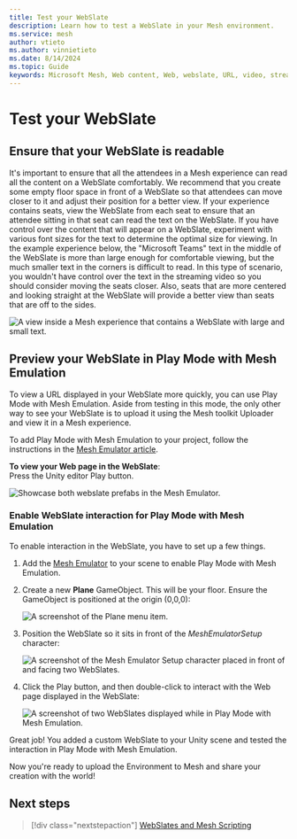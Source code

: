 ```yaml
---
title: Test your WebSlate
description: Learn how to test a WebSlate in your Mesh environment.
ms.service: mesh
author: vtieto
ms.author: vinnietieto
ms.date: 8/14/2024
ms.topic: Guide
keywords: Microsoft Mesh, Web content, Web, webslate, URL, video, streaming video, whiteboard, test, troubleshooting
---
```


# Test your WebSlate

## Ensure that your WebSlate is readable

It's important to ensure that all the attendees in a Mesh experience can read all the content on a WebSlate comfortably. We recommend that you create some empty floor space in front of a WebSlate so that attendees can move closer to it and adjust their position for a better view. If your experience contains seats, view the WebSlate from each seat to ensure that an attendee sitting in that seat can read the text on the WebSlate. If you have control over the content that will appear on a WebSlate, experiment with various font sizes for the text to determine the optimal size for viewing. In the example experience below, the "Microsoft Teams" text in the middle of the WebSlate is more than large enough for comfortable viewing, but the much smaller text in the corners is difficult to read. In this type of scenario, you wouldn't have control over the text in the streaming video so you should consider moving the seats closer. Also, seats that are more centered and looking straight at the WebSlate will provide a better view than seats that are off to the sides.

![A view inside a Mesh experience that contains a WebSlate with large and small text.](../../../media/enhance-your-environment/web_content/004-webslate-large-and-small-text.png)

## Preview your WebSlate in Play Mode with Mesh Emulation

To view a URL displayed in your WebSlate more quickly, you can use Play Mode with Mesh Emulation. Aside from testing in this mode, the only other way to see your WebSlate is to upload it using the Mesh toolkit Uploader and view it in a Mesh experience.

To add Play Mode with Mesh Emulation to your project, follow the instructions in the [Mesh Emulator article](../../debug-and-optimize-performance/mesh-emulator.md).

**To view your Web page in the WebSlate**:  
Press the Unity editor Play button.

![Showcase both webslate prefabs in the Mesh Emulator.](../../../media/webview-developer-guide/image011.png)

### Enable WebSlate interaction for Play Mode with Mesh Emulation

To enable interaction in the WebSlate, you have to set up a few things.

1. Add the [Mesh Emulator](../../debug-and-optimize-performance/mesh-emulator.md) to your scene to enable Play Mode with Mesh Emulation.

1. Create a new **Plane** GameObject. This will be your floor. Ensure the GameObject is positioned at the origin (0,0,0):

   ![A screenshot of the Plane menu item.](../../../media/webview-developer-guide/image015.png)

1. Position the WebSlate so it sits in front of the _MeshEmulatorSetup_ character:

   ![A screenshot of the Mesh Emulator Setup character placed in front of and facing two WebSlates.](../../../media/webview-developer-guide/image016.png)

1. Click the Play button, and then double-click to interact with the Web page displayed in the WebSlate:

   ![A screenshot of two WebSlates displayed while in Play Mode with Mesh Emulation.](../../../media/webview-developer-guide/image017.png)

Great job! You added a custom WebSlate to your Unity scene and tested the interaction in Play Mode with Mesh Emulation.

Now you're ready to upload the Environment to Mesh and share your creation with the world!

## Next steps

> [!div class="nextstepaction"]
> [WebSlates and Mesh Scripting](./webslates-and-mesh-scripting.md)
